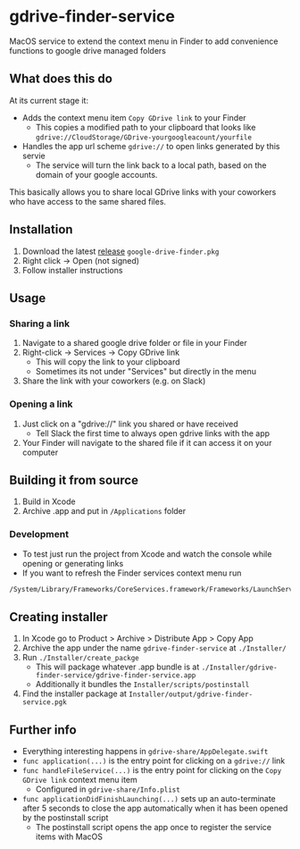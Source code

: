# gdrive-finder-service
MacOS service to extend the context menu in Finder to add convenience functions to google drive managed folders

## What does this do

At its current stage it:

- Adds the context menu item `Copy GDrive link` to your Finder
    - This copies a modified path to your clipboard that looks like `gdrive://CloudStorage/GDrive-yourgoogleacount/yourfile`
- Handles the app url scheme `gdrive://` to open links generated by this servie
    - The service will turn the link back to a local path, based on the domain of your google accounts.

This basically allows you to share local GDrive links with your coworkers who have access to the same shared files.



## Installation

1. Download the latest [release](https://github.com/pch-innovations/gdrive-finder-service/releases) `google-drive-finder.pkg`
2. Right click -> Open (not signed)
3. Follow installer instructions

## Usage

### Sharing a link

1. Navigate to a shared google drive folder or file in your Finder
2. Right-click -> Services -> Copy GDrive link
    - This will copy the link to your clipboard
    - Sometimes its not under "Services" but directly in the menu
3. Share the link with your coworkers (e.g. on Slack)

### Opening a link

1. Just click on a "gdrive://" link you shared or have received
    - Tell Slack the first time to always open gdrive links with the app
2. Your Finder will navigate to the shared file if it can access it on your computer


## Building it from source

1. Build in Xcode
2. Archive .app and put in `/Applications` folder

### Development

- To test just run the project from Xcode and watch the console while opening or generating links
- If you want to refresh the Finder services context menu run
 ```sh
 /System/Library/Frameworks/CoreServices.framework/Frameworks/LaunchServices.framework/Support/lsregister -kill -r -domain local -domain system -domain user
 ```


## Creating installer

1. In Xcode go to Product > Archive > Distribute App > Copy App
2. Archive the app under the name `gdrive-finder-service` at `./Installer/`
3. Run `./Installer/create_packge`
    - This will package whatever .app bundle is at `./Installer/gdrive-finder-service/gdrive-finder-service.app`
    - Additionally it bundles the `Installer/scripts/postinstall`
4. Find the installer package at `Installer/output/gdrive-finder-service.pgk`


## Further info

- Everything interesting happens in `gdrive-share/AppDelegate.swift`
- `func application(...)` is the entry point for clicking on a `gdrive://` link
- `func handleFileService(...)` is the entry point for clicking on the `Copy GDrive link` context menu item
    - Configured in `gdrive-share/Info.plist`
- `func applicationDidFinishLaunching(...)` sets up an auto-terminate after 5 seconds to close the app automatically when it has been opened by the postinstall script
    - The postinstall script opens the app once to register the service items with MacOS